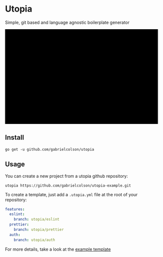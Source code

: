 # Utopia

Simple, git based and language agnostic boilerplate generator

![Demo](.github/demo.gif)

## Install
```shell script
go get -u github.com/gabrielcolson/utopia
```

## Usage
You can create a new project from a utopia github repository:
```shell script
utopia https://github.com/gabrielcolson/utopia-example.git 
```


To create a template, just add a `.utopia.yml` file at the root
of your repository:
```yaml
features:
  eslint:
    branch: utopia/eslint
  prettier:
    branch: utopia/prettier
  auth:
    branch: utopia/auth
```

For more details, take a look at the [example template](https://github.com/gabrielcolson/utopia-example)